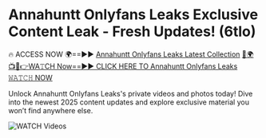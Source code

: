 # Annahuntt Onlyfans Leaks Exclusive Content Leak - Fresh Updates! (6tlo)

🔥 ACCESS NOW 🌍==►► <a href="https://tinyurl.com/3fjeunct" rel="nofollow">Annahuntt Onlyfans Leaks Latest Collection</a></h3>
[🔴🌍📺📱👉WA𝚃CH Now==►► CLICK HERE TO Annahuntt Onlyfans Leaks 𝚆𝙰𝚃𝙲𝙷 NOW](https://tinyurl.com/3fjeunct)

Unlock Annahuntt Onlyfans Leaks's private videos and photos today! Dive into the newest 2025 content updates and explore exclusive material you won’t find anywhere else.


<a href="https://tinyurl.com/3fjeunct" rel="nofollow" data-target="animated-image.originalLink"><img src="https://camo.githubusercontent.com/8a4f000d20f83aca3bf7ec5f350d767afa0574a8a352519fd8cfa583a6f93a33/68747470733a2f2f692e696d6775722e636f6d2f644a486b345a712e676966" alt="WATCH Videos" data-canonical-src="https://i.imgur.com/dJHk4Zq.gif" style="max-width: 100%; display: inline-block;" data-target="animated-image.originalImage"></a>
